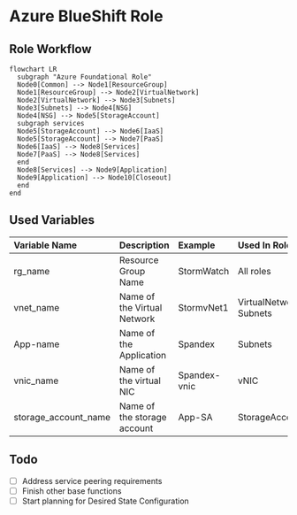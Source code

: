 # Azure BlueShift Role

## Role Workflow

```mermaid
flowchart LR
  subgraph "Azure Foundational Role"
  Node0[Common] --> Node1[ResourceGroup]
  Node1[ResourceGroup] --> Node2[VirtualNetwork]
  Node2[VirtualNetwork] --> Node3[Subnets]
  Node3[Subnets] --> Node4[NSG]
  Node4[NSG] --> Node5[StorageAccount]
  subgraph services
  Node5[StorageAccount] --> Node6[IaaS]
  Node5[StorageAccount] --> Node7[PaaS]
  Node6[IaaS] --> Node8[Services]
  Node7[PaaS] --> Node8[Services]
  end
  Node8[Services] --> Node9[Application]
  Node9[Application] --> Node10[Closeout]
  end
end
```

## Used Variables

| Variable Name | Description | Example | Used In Role |
| :--- | :--- | :--- | :--- |
| rg_name | Resource Group Name | StormWatch | All roles |
| vnet_name | Name of the Virtual Network | StormvNet1 | VirtualNetwork, Subnets |
| App-name | Name of the Application | Spandex | Subnets |
| vnic_name | Name of the virtual NIC | Spandex-vnic | vNIC |
| storage_account_name | Name of the storage account | App-SA | StorageAccount |

## Todo

- [ ] Address service peering requirements
- [ ] Finish other base functions
- [ ] Start planning for Desired State Configuration